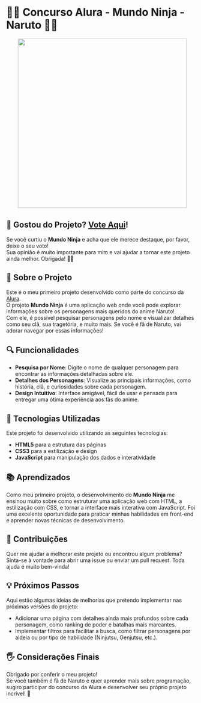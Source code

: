 # 🍡🦊 Concurso Alura - Mundo Ninja - Naruto 🐍🍡

<div align="center">
  <img src="https://media0.giphy.com/media/v1.Y2lkPTc5MGI3NjExMGxvbG4wZW1ueTd4a3prNXh0NndwajJ1cTI5MnFjdXljdXY1eTF0bSZlcD12MV9pbnRlcm5hbF9naWZfYnlfaWQmY3Q9Zw/skVe8kyj61sqS0RlSZ/giphy.webp" width="450" />
</div>

## 🌟 Gostou do Projeto? [Vote Aqui](https://discord.com/channels/1277631721822748742/1277631722716008535/1282163099151110216)!

Se você curtiu o **Mundo Ninja** e acha que ele merece destaque, por favor, deixe o seu voto!  
Sua opinião é muito importante para mim e vai ajudar a tornar este projeto ainda melhor. Obrigada! 🙏✨

## 🎯 Sobre o Projeto

Este é o meu primeiro projeto desenvolvido como parte do concurso da [Alura](https://www.alura.com.br/).  
O projeto **Mundo Ninja** é uma aplicação web onde você pode explorar informações sobre os personagens mais queridos do anime Naruto!  
Com ele, é possível pesquisar personagens pelo nome e visualizar detalhes como seu clã, sua tragetória, e muito mais. Se você é fã de Naruto, vai adorar navegar por essas informações!

## 🔍 Funcionalidades

- **Pesquisa por Nome**: Digite o nome de qualquer personagem para encontrar as informações detalhadas sobre ele.
- **Detalhes dos Personagens**: Visualize as principais informações, como história, clã, e curiosidades sobre cada personagem.
- **Design Intuitivo**: Interface amigável, fácil de usar e pensada para entregar uma ótima experiência aos fãs do anime.

## 🚀 Tecnologias Utilizadas

Este projeto foi desenvolvido utilizando as seguintes tecnologias:

- **HTML5** para a estrutura das páginas
- **CSS3** para a estilização e design
- **JavaScript** para manipulação dos dados e interatividade

## 📚 Aprendizados

Como meu primeiro projeto, o desenvolvimento do **Mundo Ninja** me ensinou muito sobre como estruturar uma aplicação web com HTML, a estilização com CSS, e tornar a interface mais interativa com JavaScript.
Foi uma excelente oportunidade para praticar minhas habilidades em front-end e aprender novas técnicas de desenvolvimento.

## 🤝 Contribuições

Quer me ajudar a melhorar este projeto ou encontrou algum problema?  
Sinta-se à vontade para abrir uma issue ou enviar um pull request. Toda ajuda é muito bem-vinda!

## 💡 Próximos Passos

Aqui estão algumas ideias de melhorias que pretendo implementar nas próximas versões do projeto:

- Adicionar uma página com detalhes ainda mais profundos sobre cada personagem, como ranking de poder e batalhas mais marcantes.
- Implementar filtros para facilitar a busca, como filtrar personagens por aldeia ou por tipo de habilidade (Ninjutsu, Genjutsu, etc.).

## 🖐️ Considerações Finais

Obrigado por conferir o meu projeto!  
Se você também é fã de Naruto e quer aprender mais sobre programação, sugiro participar do concurso da Alura e desenvolver seu próprio projeto incrível! 🌟

